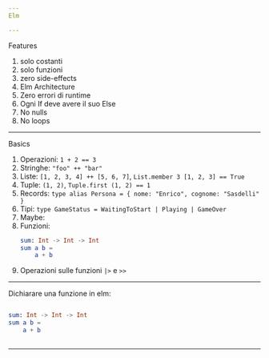 ```yaml
---
Elm

---
```


Features

1. solo costanti
2. solo funzioni
3. zero side-effects
4. Elm Architecture
5. Zero errori di runtime
6. Ogni If deve avere il suo Else
7. No nulls
8. No loops


---

Basics

1. Operazioni: `1 + 2 == 3`
2. Stringhe: `"foo" ++ "bar"`
3. Liste: `[1, 2, 3, 4] ++ [5, 6, 7]`, `List.member 3 [1, 2, 3] == True`
4. Tuple: `(1, 2)`, `Tuple.first (1, 2) == 1`
5. Records: `type alias Persona = { nome: "Enrico", cognome: "Sasdelli" }`
6. Tipi: `type GameStatus = WaitingToStart | Playing | GameOver`
7. Maybe: 
8. Funzioni:
   ```elm
   sum: Int -> Int -> Int
   sum a b =
       a + b
   ```
9. Operazioni sulle funzioni `|>` e `>>`

---

Dichiarare una funzione in elm:

```elm

sum: Int -> Int -> Int
sum a b =
    a + b
    
```

---
